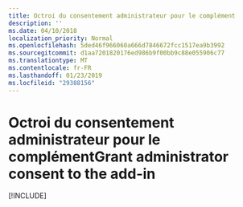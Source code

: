 ```yaml
---
title: Octroi du consentement administrateur pour le complément
description: ''
ms.date: 04/10/2018
localization_priority: Normal
ms.openlocfilehash: 5ded46f966060a666d7846672fcc1517ea9b3992
ms.sourcegitcommit: d1aa7201820176ed986b9f00bb9c88e055906c77
ms.translationtype: MT
ms.contentlocale: fr-FR
ms.lasthandoff: 01/23/2019
ms.locfileid: "29388156"
---
```

# <a name="grant-administrator-consent-to-the-add-in"></a><span data-ttu-id="5d90c-102">Octroi du consentement administrateur pour le complément</span><span class="sxs-lookup"><span data-stu-id="5d90c-102">Grant administrator consent to the add-in</span></span>

[!INCLUDE[](../includes/grant-admin-consent-to-an-add-in-include.md)]
